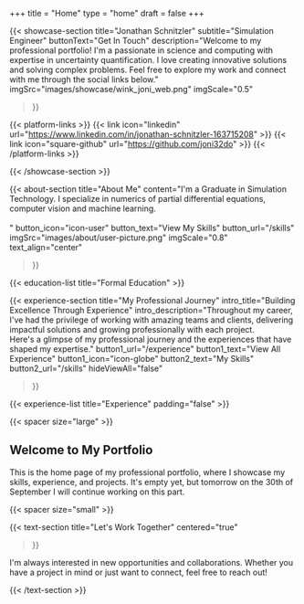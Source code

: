 +++
title =  "Home"
type = "home"
draft = false
+++


{{< showcase-section
    title="Jonathan Schnitzler"
    subtitle="Simulation Engineer"
    buttonText="Get In Touch"
    description="Welcome to my professional portfolio! I'm a passionate in science and computing with expertise in uncertainty quantification. I love creating innovative solutions and solving complex problems. Feel free to explore my work and connect with me through the social links below."
    imgSrc="images/showcase/wink_joni_web.png"
    imgScale="0.5"
 >}}

{{< platform-links >}}
    {{< link icon="linkedin" url="https://www.linkedin.com/in/jonathan-schnitzler-163715208" >}}
    {{< link icon="square-github" url="https://github.com/joni32do" >}}
    <!-- {{< link icon="rss" url="/index.xml" >}} -->
    <!-- {{< link icon="square-twitter" url="https://twitter.com/yourusername" >}} -->
    <!-- {{< link icon="square-facebook" url="https://facebook.com/yourpage" >}} -->
    <!-- {{< link icon="instagram" url="https://www.instagram.com/yourusername/" >}} -->
    <!-- Add more social links as needed -->
{{< /platform-links >}}

{{< /showcase-section >}}

{{< about-section
    title="About Me"
    content="I'm a Graduate in Simulation Technology. I specialize in numerics of partial differential equations, computer vision and machine learning. <br/><br/>"
    button_icon="icon-user"
    button_text="View My Skills"
    button_url="/skills"
    imgSrc="images/about/user-picture.png"
    imgScale="0.8"
    text_align="center"
 >}}

{{< education-list
    title="Formal Education" >}}

{{< experience-section
    title="My Professional Journey"
    intro_title="Building Excellence Through Experience"
    intro_description="Throughout my career, I've had the privilege of working with amazing teams and clients, delivering impactful solutions and growing professionally with each project.<br>Here's a glimpse of my professional journey and the experiences that have shaped my expertise." 
    button1_url="/experience"
    button1_text="View All Experience"
    button1_icon="icon-globe"
    button2_text="My Skills"
    button2_url="/skills"
    hideViewAll="false"
>}}

{{< experience-list
    title="Experience"
    padding="false" >}}

<!-- 
{{< client-and-work-section
    title="Featured Projects & Work" >}}  -->
<!-- 
{{< testimonial-section
    title="What they say about me" >}} -->

{{< spacer size="large" >}}

## Welcome to My Portfolio

This is the home page of my professional portfolio, where I showcase my skills, experience, and projects. It's empty yet, but tomorrow on the 30th of September I will continue working on this part.

{{< spacer size="small" >}}

{{< text-section
title="Let's Work Together"
centered="true"
>}}

I'm always interested in new opportunities and collaborations. Whether you have a project in mind or just want to connect, feel free to reach out!

{{< /text-section >}}
